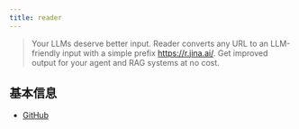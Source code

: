 ```yaml
---
title: reader
---
```


> Your LLMs deserve better input.
> Reader converts any URL to an LLM-friendly input with a simple prefix https://r.jina.ai/. Get improved output for your agent and RAG systems at no cost.

## 基本信息
* [GitHub](https://github.com/jina-ai/reader)